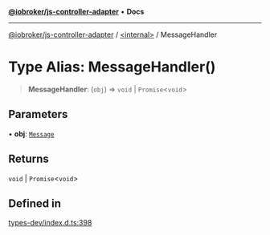 [**@iobroker/js-controller-adapter**](../../README.md) • **Docs**

***

[@iobroker/js-controller-adapter](../../globals.md) / [\<internal\>](../README.md) / MessageHandler

# Type Alias: MessageHandler()

> **MessageHandler**: (`obj`) => `void` \| `Promise`\<`void`\>

## Parameters

• **obj**: [`Message`](../interfaces/Message.md)

## Returns

`void` \| `Promise`\<`void`\>

## Defined in

[types-dev/index.d.ts:398](https://github.com/ioBroker/ioBroker.js-controller/blob/d7f4b912895e80ffd4c1cbb49decb1de7c0e8ca3/packages/types-dev/index.d.ts#L398)
